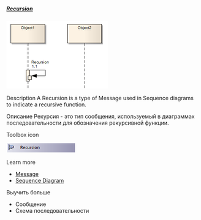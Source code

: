 ##### [Recursion](https://sparxsystems.com/enterprise_architect_user_guide/15.1/model_domains/recursion.html)

![](_src/d-recursion.png)

Description
A Recursion is a type of Message used in Sequence diagrams to indicate a recursive function.

Описание
Рекурсия - это тип сообщения, используемый в диаграммах последовательности для обозначения рекурсивной функции.

Toolbox icon

![](_src/c-recursion.png)

Learn more
* [Message](https://sparxsystems.com/enterprise_architect_user_guide/15.1/model_domains/sequencemessage.html)
* [Sequence Diagram](https://sparxsystems.com/enterprise_architect_user_guide/15.1/model_domains/sequencediagram.html)


Выучить больше
* Сообщение
* Схема последовательности
